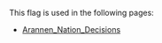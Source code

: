 This flag is used in the following pages:
 - [Arannen_Nation_Decisions](../decisions/Arannen_Nation_Decisions.md)
